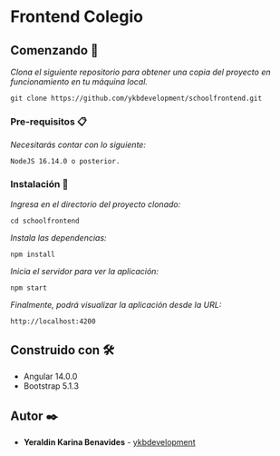 # Frontend Colegio

## Comenzando 🚀

_Clona el siguiente repositorio para obtener una copia del proyecto en funcionamiento en tu máquina local._

```
git clone https://github.com/ykbdevelopment/schoolfrontend.git
```

### Pre-requisitos 📋

_Necesitarás contar con lo siguiente:_

```
NodeJS 16.14.0 o posterior.
```

### Instalación 🔧

_Ingresa en el directorio del proyecto clonado:_

```
cd schoolfrontend
```

_Instala las dependencias:_

```
npm install
```

_Inicia el servidor para ver la aplicación:_

```
npm start
```

_Finalmente, podrá visualizar la aplicación desde la URL:_

```
http://localhost:4200
```

## Construido con 🛠️

* Angular 14.0.0
* Bootstrap 5.1.3

## Autor ✒️

* **Yeraldin Karina Benavides** - [ykbdevelopment](https://github.com/ykbdevelopment)
